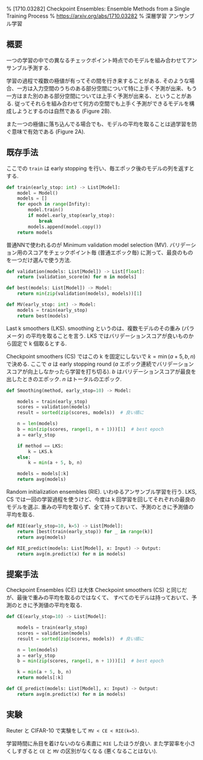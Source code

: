 % [1710.03282] Checkpoint Ensembles: Ensemble Methods from a Single Training Process
% https://arxiv.org/abs/1710.03282
% 深層学習 アンサンブル学習

## 概要

一つの学習の中での異なるチェックポイント時点でのモデルを組み合わせてアンサンブル予測する.

学習の過程で複数の極値が有ってその間を行き来することがある.
そのような場合、一方は入力空間のうちのある部分空間について特に上手く予測が出来、もう一方はまた別のある部分空間については上手く予測が出来る、ということがある.
従ってそれらを組み合わせて何方の空間でも上手く予測ができるモデルを構成しようとするのは自然である (Figure 2B).

また一つの極値に落ち込んでる場合でも、モデルの平均を取ることは過学習を防ぐ意味で有効である (Figure 2A).

## 既存手法

ここでの `train` は early stopping を行い、毎エポック後のモデルの列を返すとする.

```python
def train(early_stop: int) -> List[Model]:
    model = Model()
    models = []
    for epoch in range(Infity):
        model.train()
        if model.early_stop(early_stop):
            break
        models.append(model.copy())
    return models
```

普通NNで使われるのが Minimum validation model selection (MV).
バリデーション用のスコアをチェックポイント毎 (普通エポック毎) に測って、最良のものを一つだけ選んで使う方法.

```python
def validation(models: List[Model]) -> List[float]:
    return [validation_score(m) for m in models]

def best(models: List[Model]) -> Model:
    return min(zip(validation(models), models))[1]

def MV(early_stop: int) -> Model:
    models = train(early_stop)
    return best(models)
```

Last k smoothers (LKS).
smoothing というのは、複数モデルのその重み (パラメータ) の平均を取ることを言う.
LKS ではバリデーションスコアが良いものから固定で k 個取るとする.

Checkpoint smoothers (CS) ではこの k を固定にしないで
$k=\min (a+5,b,n)$
で決める.
ここで $a$ は early stopping round ($a$ エポック連続でバリデーションスコアが向上しなかったら学習を打ち切る).
$b$ はバリデーションスコアが最良を出したときのエポック.
$n$ はトータルのエポック.

```python
def Smoothing(method, early_stop=10) -> Model:

    models = train(early_stop)
    scores = validation(models)
    result = sorted(zip(scores, models))  # 良い順に

    n = len(models)
    b = min(zip(scores, range(1, n + 1)))[1]  # best epoch
    a = early_stop

    if method == LKS:
        k = LKS.k
    else:
        k = min(a + 5, b, n)

    models = models[:k]
    return avg(models)
```

Random initialization ensembles (RIE).
いわゆるアンサンブル学習を行う.
LKS, CS では一回の学習過程を使うけど、今度は k 回学習を回してそれぞれの最良のモデルを選ぶ.
重みの平均を取らず、全て持っておいて、予測のときに予測値の平均を取る.

```python
def RIE(early_stop=10, k=5) -> List[Model]:
    return [best(train(early_stop)) for _ in range(k)]
    return avg(models)

def RIE_predict(models: List[Model], x: Input) -> Output:
    return avg(m.predict(x) for m in models)
```

## 提案手法

Checkpoint Ensembles (CE) は大体 Checkpoint smoothers (CS) と同じだが、最後で重みの平均を取るのではなくて、
すべてのモデルは持っておいて、予測のときに予測値の平均を取る.

```python
def CE(early_stop=10) -> List[Model]:

    models = train(early_stop)
    scores = validation(models)
    result = sorted(zip(scores, models))  # 良い順に

    n = len(models)
    a = early_stop
    b = min(zip(scores, range(1, n + 1)))[1]  # best epoch

    k = min(a + 5, b, n)
    return models[:k]

def CE_predict(models: List[Model], x: Input) -> Output:
    return avg(m.predict(x) for m in models)
```

## 実験

Reuter と CIFAR-10 で実験をして `MV < CE < RIE(k=5)`.

学習時間に糸目を着けないのなら素直に `RIE` したほうが良い.
また学習率を小さくしすぎると `CE` と `MV` の区別がなくなる (悪くなることはない).
